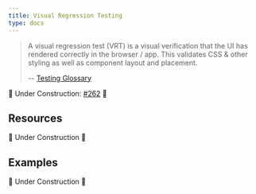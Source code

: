 ```yaml
---
title: Visual Regression Testing
type: docs
---
```


> A visual regression test (VRT) is a visual verification that the UI has rendered correctly in the browser / app. This validates CSS & other styling as well as component layout and placement.
>
> -- [Testing Glossary](glossary#visual-regression-test)

🚧 Under Construction: [#262](https://gecgithub01.walmart.com/engineering/community/pull/262/) 🚧

## Resources

🚧 Under Construction 🚧

## Examples

🚧 Under Construction 🚧
